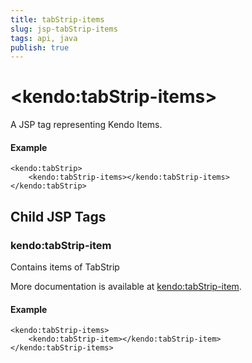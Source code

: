 ```yaml
---
title: tabStrip-items
slug: jsp-tabStrip-items
tags: api, java
publish: true
---
```


# \<kendo:tabStrip-items\>
A JSP tag representing Kendo Items.

#### Example
    <kendo:tabStrip>
        <kendo:tabStrip-items></kendo:tabStrip-items>
    </kendo:tabStrip>


## Child JSP Tags

### kendo:tabStrip-item

Contains items of TabStrip

More documentation is available at [kendo:tabStrip-item](/api/wrappers/jsp/tabstrip/item).

#### Example

    <kendo:tabStrip-items>
        <kendo:tabStrip-item></kendo:tabStrip-item>
    </kendo:tabStrip-items>
 
